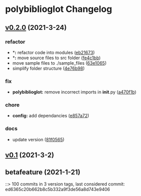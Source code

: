 # polybiblioglot Changelog


## [v0.2.0](https://github.com/bruno-robert/polybiblioglot/compare/v0.1...v0.2.0) (2021-3-24)

### refactor
* ***:** refactor code into modules ([eb21673](https://github.com/bruno-robert/polybiblioglot/commit/eb21673c4975354c8508b777867936e1b78f5823))
* ***:** move source files to src folder ([fe4c1bb](https://github.com/bruno-robert/polybiblioglot/commit/fe4c1bb8077ae8797665e35ba7cc7bcbadd27c45))
* move sample files to ./sample_files ([63e1065](https://github.com/bruno-robert/polybiblioglot/commit/63e106547128ec14e57334db33945a121eef62a1))
* simplify folder structure ([4e76b98](https://github.com/bruno-robert/polybiblioglot/commit/4e76b98d9baaec5580da0f7d1445107db2ead2b2))

### fix
* **polybiblioglot:** remove incorrect imports in __init__.py ([a470f1b](https://github.com/bruno-robert/polybiblioglot/commit/a470f1b5a788bbc8143ac0f5ced8da02804d16c1))

### chore
* **config:** add dependancies ([e857a72](https://github.com/bruno-robert/polybiblioglot/commit/e857a72b5a5323342baf387ffc0a74146f24b4b5))

### docs
* update version ([81f0565](https://github.com/bruno-robert/polybiblioglot/commit/81f056514f4ae74eb627df0691a37857770dad92))


## [v0.1](https://github.com/bruno-robert/polybiblioglot/compare/betafeature...v0.1) (2021-3-2)


## betafeature (2021-1-21)


::> 100 commits in 3 version tags, last considered commit: ed6365c20b662b8c5b332a9f3de56a8d743e9406

